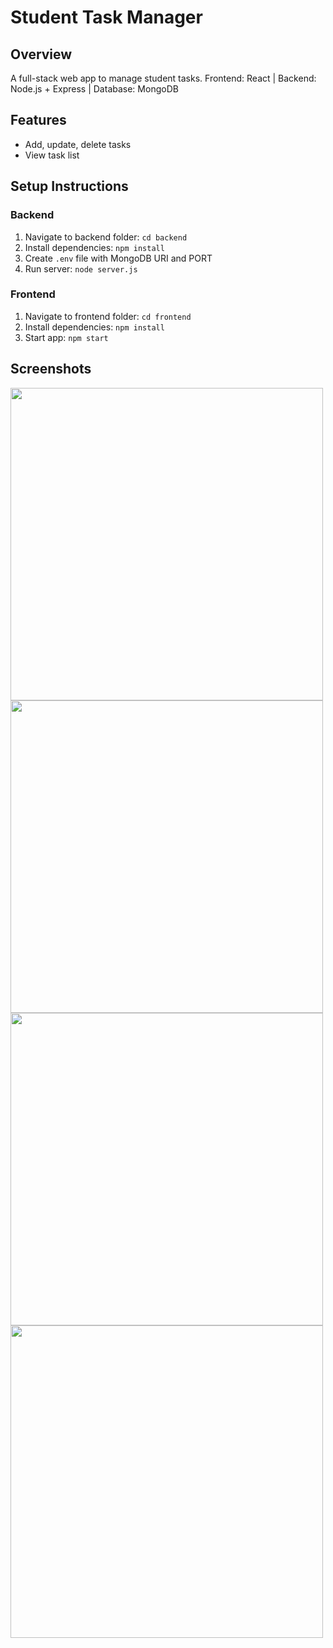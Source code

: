 # Student Task Manager

## Overview
A full-stack web app to manage student tasks.
Frontend: React | Backend: Node.js + Express | Database: MongoDB

## Features
- Add, update, delete tasks
- View task list

## Setup Instructions

### Backend
1. Navigate to backend folder: `cd backend`
2. Install dependencies: `npm install`
3. Create `.env` file with MongoDB URI and PORT
4. Run server: `node server.js`

### Frontend
1. Navigate to frontend folder: `cd frontend`
2. Install dependencies: `npm install`
3. Start app: `npm start`

## Screenshots
[<img src="screenshots/frontend1.png" width="500">](https://github.com/dearnavu515/student-task-manager/blob/main/frontend%201.png)
<img src="screenshots/frontend2.png" width="500">
<img src="screenshots/mongodb1.png" width="500">
<img src="screenshots/mongodb2.png" width="500">



